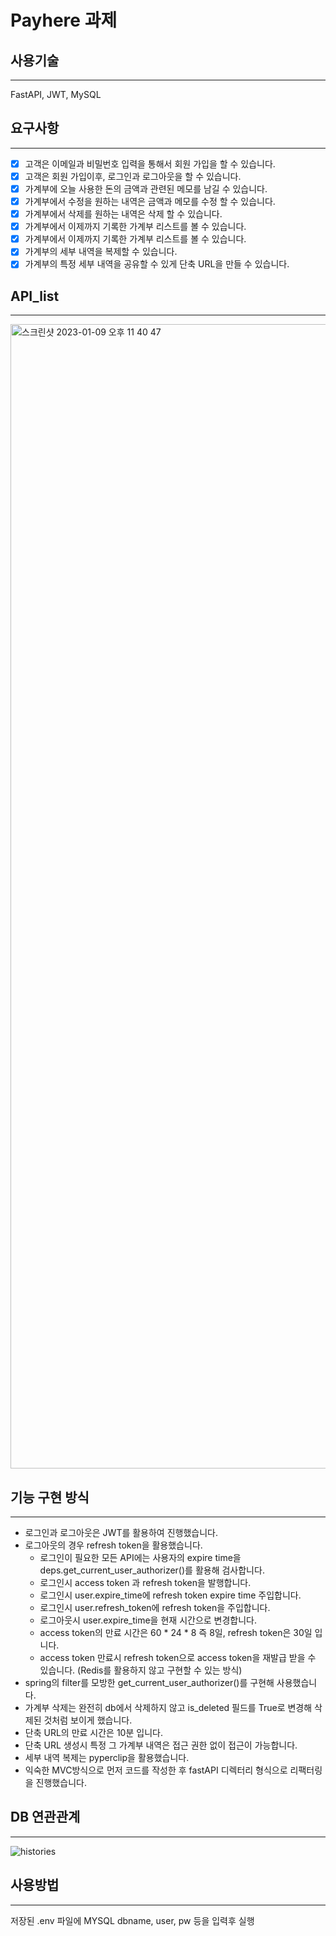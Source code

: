 # Payhere 과제
## 사용기술
---
FastAPI, JWT, MySQL

## 요구사항
---
- [x] 고객은 이메일과 비밀번호 입력을 통해서 회원 가입을 할 수 있습니다. 
- [x] 고객은 회원 가입이후, 로그인과 로그아웃을 할 수 있습니다. 
- [x] 가계부에 오늘 사용한 돈의 금액과 관련된 메모를 남길 수 있습니다. 
- [x] 가계부에서 수정을 원하는 내역은 금액과 메모를 수정 할 수 있습니다. 
- [x] 가계부에서 삭제를 원하는 내역은 삭제 할 수 있습니다. 
- [x] 가계부에서 이제까지 기록한 가계부 리스트를 볼 수 있습니다. 
- [x] 가계부에서 이제까지 기록한 가계부 리스트를 볼 수 있습니다. 
- [x] 가계부의 세부 내역을 복제할 수 있습니다.
- [x] 가계부의 특정 세부 내역을 공유할 수 있게 단축 URL을 만들 수 있습니다.

## API_list
---

<img width="1831" alt="스크린샷 2023-01-09 오후 11 40 47" src="https://user-images.githubusercontent.com/70617238/211334176-1930e0eb-6b38-4041-8d2f-b439a9c562c4.png">


## 기능 구현 방식
---
* 로그인과 로그아웃은 JWT를 활용하여 진행했습니다.
* 로그아웃의 경우 refresh token을 활용했습니다.
  * 로그인이 필요한 모든 API에는 사용자의 expire time을 deps.get_current_user_authorizer()를 활용해 검사합니다.
  * 로그인시 access token 과 refresh token을 발행합니다.
  * 로그인시 user.expire_time에 refresh token expire time 주입합니다.
  * 로그인시 user.refresh_token에 refresh token을 주입합니다.
  * 로그아웃시 user.expire_time을 현재 시간으로 변경합니다.
  * access token의 만료 시간은 60 * 24 * 8 즉 8일, refresh token은 30일 입니다.
  * access token 만료시 refresh token으로 access token을 재발급 받을 수 있습니다.
  (Redis를 활용하지 않고 구현할 수 있는 방식)
* spring의 filter를 모방한 get_current_user_authorizer()를 구현해 사용했습니다.
* 가계부 삭제는 완전히 db에서 삭제하지 않고 is_deleted 필드를 True로 변경해 삭제된 것처럼 보이게 했습니다.
* 단축 URL의 만료 시간은 10분 입니다.
* 단축 URL 생성시 특정 그 가계부 내역은 접근 권한 없이 접근이 가능합니다.
* 세부 내역 복제는 pyperclip을 활용했습니다.
* 익숙한 MVC방식으로 먼저 코드를 작성한 후 fastAPI 디렉터리 형식으로 리팩터링을 진행했습니다.

## DB 연관관계
---
![histories](https://user-images.githubusercontent.com/70617238/211337004-c11b9d2f-536a-463d-a6d0-4c1b3b6eb4fc.png)


## 사용방법
---
저장된 .env 파일에 MYSQL dbname, user, pw 등을 입력후 실행



  
